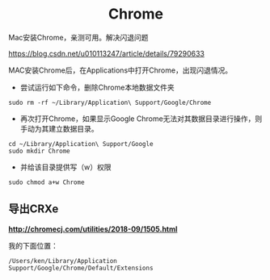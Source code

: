 <h1 align="center">Chrome</h1>
Mac安装Chrome，亲测可用。解决闪退问题

https://blog.csdn.net/u010113247/article/details/79290633



MAC安装Chrome后，在Applications中打开Chrome，出现闪退情况。

- 尝试运行如下命令，删除Chrome本地数据文件夹

```shell
sudo rm -rf ~/Library/Application\ Support/Google/Chrome
```





- 再次打开Chrome，如果显示Google Chrome无法对其数据目录进行操作，则手动为其建立数据目录。

```shell
cd ~/Library/Application\ Support/Google
sudo mkdir Chrome
```



- 并给该目录提供写（w）权限

```shell
sudo chmod a+w Chrome
```





## 导出CRXe

**http://chromecj.com/utilities/2018-09/1505.html**

我的下面位置：

```shell
/Users/ken/Library/Application Support/Google/Chrome/Default/Extensions
```

